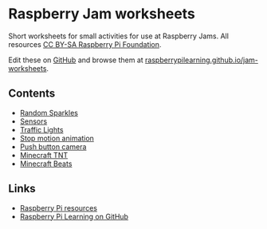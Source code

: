 # Raspberry Jam worksheets

Short worksheets for small activities for use at Raspberry Jams. All resources [CC BY-SA Raspberry Pi Foundation](https://github.com/raspberrypilearning/jam-worksheets/blob/master/LICENCE.md).

Edit these on [GitHub](https://github.com/raspberrypilearning/jam-worksheets) and browse them at [raspberrypilearning.github.io/jam-worksheets](https://raspberrypilearning.github.io/jam-worksheets/).

## Contents

- [Random Sparkles](random-sparkles/README.md)
- [Sensors](sense-hat-sensors/README.md)
- [Traffic Lights](traffic-lights/README.md)
- [Stop motion animation](stop-motion-animation/README.md)
- [Push button camera](push-button-camera/README.md)
- [Minecraft TNT](minecraft-tnt/README.md)
- [Minecraft Beats](minecraft-beats/README.md)

## Links

- [Raspberry Pi resources](https://www.raspberrypi.org/resources/)
- [Raspberry Pi Learning on GitHub](https://github.com/raspberrypilearning)
